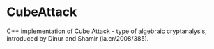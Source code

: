 # CubeAttack
C++ implementation of Cube Attack - type of algebraic cryptanalysis, introduced by Dinur and Shamir (ia.cr/2008/385).
